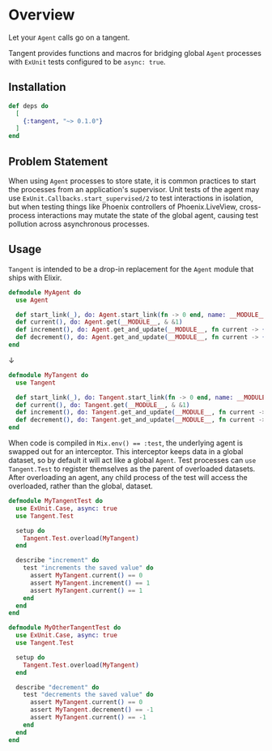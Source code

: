 # Overview

Let your `Agent` calls go on a tangent.

Tangent provides functions and macros for bridging global `Agent` processes with `ExUnit` tests
configured to be `async: true`.

## Installation

```elixir
def deps do
  [
    {:tangent, "~> 0.1.0"}
  ]
end
```

## Problem Statement

When using `Agent` processes to store state, it is common practices to start the processes from
an application's supervisor. Unit tests of the agent may use `ExUnit.Callbacks.start_supervised/2`
to test interactions in isolation, but when testing things like Phoenix controllers of Phoenix.LiveView,
cross-process interactions may mutate the state of the global agent, causing test pollution across
asynchronous processes.

## Usage

`Tangent` is intended to be a drop-in replacement for the `Agent` module that ships with Elixir.

```elixir
defmodule MyAgent do
  use Agent

  def start_link(_), do: Agent.start_link(fn -> 0 end, name: __MODULE__)
  def current(), do: Agent.get(__MODULE__, & &1)
  def increment(), do: Agent.get_and_update(__MODULE__, fn current -> {current + 1, current + 1} end)
  def decrement(), do: Agent.get_and_update(__MODULE__, fn current -> {current - 1, current - 1} end)
end
```

↓

```elixir
defmodule MyTangent do
  use Tangent

  def start_link(_), do: Tangent.start_link(fn -> 0 end, name: __MODULE__)
  def current(), do: Tangent.get(__MODULE__, & &1)
  def increment(), do: Tangent.get_and_update(__MODULE__, fn current -> {current + 1, current + 1} end)
  def decrement(), do: Tangent.get_and_update(__MODULE__, fn current -> {current - 1, current - 1} end)
end
```

When code is compiled in `Mix.env() == :test`, the underlying agent is swapped out for an interceptor.
This interceptor keeps data in a global dataset, so by default it will act like a global `Agent`.
Test processes can `use Tangent.Test` to register themselves as the parent of overloaded datasets. After overloading
an agent, any child process of the test will access the overloaded, rather than the global, dataset.

```elixir
defmodule MyTangentTest do
  use ExUnit.Case, async: true
  use Tangent.Test

  setup do
    Tangent.Test.overload(MyTangent)
  end

  describe "increment" do
    test "increments the saved value" do
      assert MyTangent.current() == 0
      assert MyTangent.increment() == 1
      assert MyTangent.current() == 1
    end
  end
end

defmodule MyOtherTangentTest do
  use ExUnit.Case, async: true
  use Tangent.Test

  setup do
    Tangent.Test.overload(MyTangent)
  end

  describe "decrement" do
    test "decrements the saved value" do
      assert MyTangent.current() == 0
      assert MyTangent.decrement() == -1
      assert MyTangent.current() == -1
    end
  end
end
```

<!-- MDOC !-->
